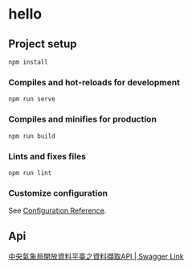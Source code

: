 # hello

## Project setup
```
npm install
```

### Compiles and hot-reloads for development
```
npm run serve
```

### Compiles and minifies for production
```
npm run build
```

### Lints and fixes files
```
npm run lint
```

### Customize configuration
See [Configuration Reference](https://cli.vuejs.org/config/).


## Api
[中央氣象局開放資料平臺之資料擷取API | Swagger Link](https://opendata.cwb.gov.tw/dist/opendata-swagger.html)
